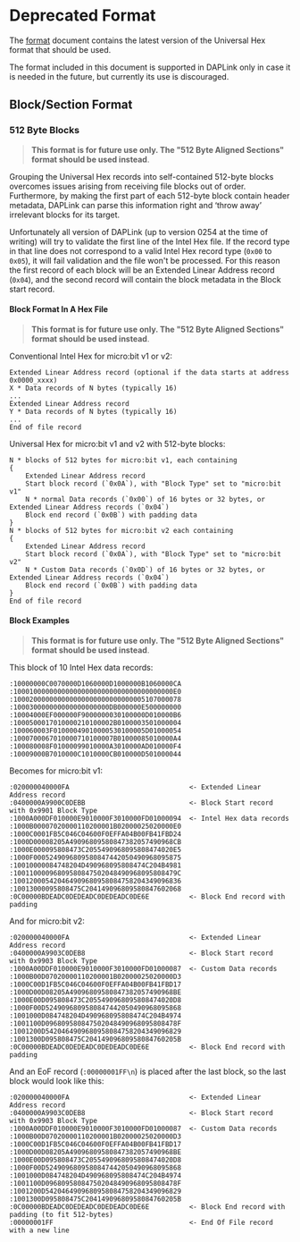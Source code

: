# Deprecated Format

The [format](format.md) document contains the latest version of the Universal
Hex format that should be used.

The format included in this document is supported in DAPLink only in case it
is needed in the future, but currently its use is discouraged.

## Block/Section Format

### 512 Byte Blocks

> **This format is for future use only. The "512 Byte Aligned Sections" format should be used instead**.

Grouping the Universal Hex records into self-contained 512-byte blocks overcomes issues arising from receiving file blocks out of order.
Furthermore, by making the first part of each 512-byte block contain header metadata, DAPLink can parse this information right and ‘throw away’ irrelevant blocks for its target.

Unfortunately all version of DAPLink (up to version 0254 at the time of writing) will try to validate the first line of the Intel Hex file. If the record type in that line does not correspond to a valid Intel Hex record type (`0x00` to `0x05`), it will fail validation and the file won't be processed.
For this reason the first record of each block will be an Extended Linear Address record (`0x04`), and the second record will contain the block metadata in the Block start record.

#### Block Format In A Hex File

> **This format is for future use only. The "512 Byte Aligned Sections" format should be used instead**.

Conventional Intel Hex for micro:bit v1 or v2:

```
Extended Linear Address record (optional if the data starts at address 0x0000_xxxx)
X * Data records of N bytes (typically 16)
...
Extended Linear Address record
Y * Data records of N bytes (typically 16)
...
End of file record
```

Universal Hex for micro:bit v1 and v2 with 512-byte blocks:

```
N * blocks of 512 bytes for micro:bit v1, each containing
{
    Extended Linear Address record
    Start block record (`0x0A`), with "Block Type" set to "micro:bit v1"
    N * normal Data records (`0x00`) of 16 bytes or 32 bytes, or Extended Linear Address records (`0x04`)
    Block end record (`0x0B`) with padding data
}
N * blocks of 512 bytes for micro:bit v2 each containing
{
    Extended Linear Address record
    Start block record (`0x0A`), with "Block Type" set to "micro:bit v2"
    N * Custom Data records (`0x0D`) of 16 bytes or 32 bytes, or Extended Linear Address records (`0x04`)
    Block end record (`0x0B`) with padding data
}
End of file record
```

#### Block Examples

> **This format is for future use only. The "512 Byte Aligned Sections" format should be used instead**.

This block of 10 Intel Hex data records:

```
:10000000C0070000D1060000D1000000B1060000CA
:1000100000000000000000000000000000000000E0
:100020000000000000000000000000005107000078
:100030000000000000000000DB000000E500000000
:10004000EF000000F9000000030100000D010000B6
:1000500017010000210100002B0100003501000004
:100060003F01000049010000530100005D01000054
:1000700067010000710100007B01000085010000A4
:100080008F01000099010000A3010000AD010000F4
:10009000B7010000C1010000CB010000D501000044
```

Becomes for micro:bit v1:

```
:020000040000FA                              <- Extended Linear Address record
:0400000A9900C0DEBB                          <- Block Start record with 0x9901 Block Type
:1000A000DF010000E9010000F3010000FD01000094  <- Intel Hex data records
:1000B00007020000110200001B02000025020000E0
:1000C0001FB5C046C04600F0EFFA04B00FB41FBD24
:1000D00008205A49096809580847382057490968CB
:1000E000095808473C2055490968095808474020E5
:1000F0005249096809580847442050490968095875
:10010000084748204D490968095808474C204B4981
:10011000096809580847502048490968095808479C
:100120005420464909680958084758204349096836
:10013000095808475C204149096809580847602068
:0C00000BDEADC0DEDEADC0DEDEADC0DE6E          <- Block End record with padding
```

And for micro:bit v2:

```
:020000040000FA                              <- Extended Linear Address record
:0400000A9903C0DEB8                          <- Block Start record with 0x9903 Block Type
:1000A00DDF010000E9010000F3010000FD01000087  <- Custom Data records
:1000B00D07020000110200001B02000025020000D3
:1000C00D1FB5C046C04600F0EFFA04B00FB41FBD17
:1000D00D08205A49096809580847382057490968BE
:1000E00D095808473C2055490968095808474020D8
:1000F00D5249096809580847442050490968095868
:1001000D084748204D490968095808474C204B4974
:1001100D096809580847502048490968095808478F
:1001200D5420464909680958084758204349096829
:1001300D095808475C20414909680958084760205B
:0C00000BDEADC0DEDEADC0DEDEADC0DE6E          <- Block End record with padding
```

And an EoF record (`:00000001FF\n`) is placed after the last block, so the last block would look like this:

```
:020000040000FA                              <- Extended Linear Address record
:0400000A9903C0DEB8                          <- Block Start record with 0x9903 Block Type
:1000A00DDF010000E9010000F3010000FD01000087  <- Custom Data records
:1000B00D07020000110200001B02000025020000D3
:1000C00D1FB5C046C04600F0EFFA04B00FB41FBD17
:1000D00D08205A49096809580847382057490968BE
:1000E00D095808473C2055490968095808474020D8
:1000F00D5249096809580847442050490968095868
:1001000D084748204D490968095808474C204B4974
:1001100D096809580847502048490968095808478F
:1001200D5420464909680958084758204349096829
:1001300D095808475C20414909680958084760205B
:0C00000BDEADC0DEDEADC0DEDEADC0DE6E          <- Block End record with padding (to fit 512-bytes)
:00000001FF                                  <- End Of File record with a new line

```
